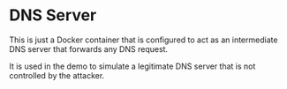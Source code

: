 # DNS Server

This is just a Docker container that is configured to act as an intermediate DNS server that forwards any DNS request.

It is used in the demo to simulate a legitimate DNS server that is not controlled by the attacker.